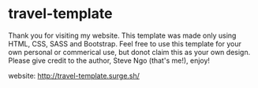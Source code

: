 # travel-template

Thank you for visiting my website. This template was made only using HTML, CSS, SASS and Bootstrap. Feel free to use this template for your own personal or commerical use, but donot claim this as your own design. Please give credit to the author, Steve Ngo (that's me!), enjoy!

website: http://travel-template.surge.sh/
